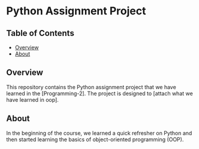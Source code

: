 # Python Assignment Project
## Table of Contents

- [Overview](#overview)
- [About](#about)

## Overview

This repository contains the Python assignment project that we have learned in the [Programming-2]. The project is designed to [attach what we have learned in oop].



## About

In the beginning of the course, we learned a quick refresher on Python and then started learning the basics of object-oriented programming (OOP).
